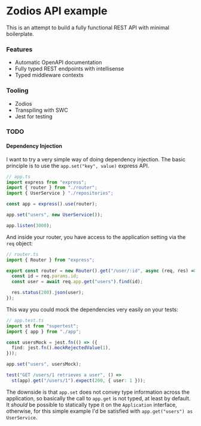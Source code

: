 # Zodios API example

This is an attempt to build a fully functional REST API with minimal boilerplate.

### Features

- Automatic OpenAPI documentation
- Fully typed REST endpoints with intellisense
- Typed middleware contexts

### Tooling

- Zodios
- Transpiling with SWC
- Jest for testing

### TODO

#### Dependency Injection

I want to try a very simple way of doing dependency injection. The basic principle is to use the `app.set("key", value)` express API.

```ts
// app.ts
import express from "express";
import { router } from "./router";
import { UserService } "./repositories";

const app = express().use(router);

app.set("users", new UserService());

app.listen(3000);
```

And inside your router, you have access to the application setting via the `req` object:

```ts
// router.ts
import { Router } from "express";

export const router = new Router().get("/user/:id", async (req, res) => {
  const id = req.params.id;
  const user = await req.app.get("users").find(id);

  res.status(200).json(user);
});
```

This way you could mock the dependencies very easily on your tests:

```ts
// app.test.ts
import st from "supertest";
import { app } from "./app";

const usersMock = jest.fn(() => ({
  find: jest.fn().mockRejectedValue(1),
}));

app.set("users", usersMock);

test("GET /users/1 retrieves a user", () =>
  st(app).get("/users/1").expect(200, { user: 1 }));
```

The downside is that `app.set` does not convey type information across the application, so basically the call to `app.get` is not typed, at least by default. It _should_ be possible to statically type it on the `Application` interface, otherwise, for this simple example I'd be satisfied with `app.get("users") as UserService`.
